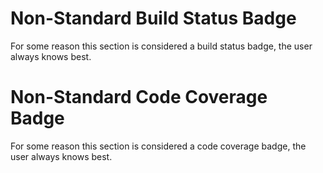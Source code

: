 
[//]: # (Build Icon)

# Non-Standard Build Status Badge

For some reason this section is considered a build status badge, the user always knows best.

[//]: # (Coverage Icon)

# Non-Standard Code Coverage Badge

For some reason this section is considered a code coverage badge, the user always knows best.